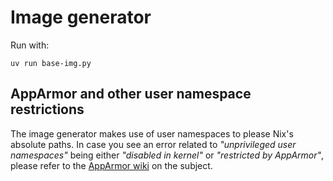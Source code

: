 # Image generator

Run with:
```
uv run base-img.py
```

## AppArmor and other user namespace restrictions

The image generator makes use of user namespaces to please Nix's absolute paths.
In case you see an error related to *"unprivileged user namespaces"* being either
*"disabled in kernel"* or *"restricted by AppArmor"*, please refer to the
[AppArmor wiki](https://gitlab.com/apparmor/apparmor/-/wikis/unprivileged_userns_restriction)
on the subject.
